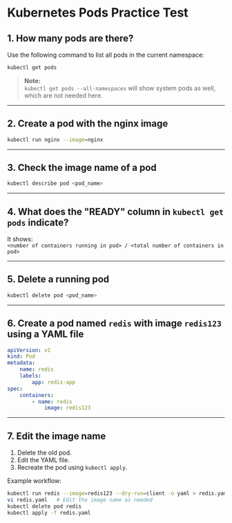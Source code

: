 # Kubernetes Pods Practice Test

## 1. How many pods are there?

Use the following command to list all pods in the current namespace:

```sh
kubectl get pods
```

> **Note:**  
> `kubectl get pods --all-namespaces` will show system pods as well, which are not needed here.

---

## 2. Create a pod with the nginx image

```sh
kubectl run nginx --image=nginx
```

---

## 3. Check the image name of a pod

```sh
kubectl describe pod <pod_name>
```

---

## 4. What does the "READY" column in `kubectl get pods` indicate?

It shows:  
`<number of containers running in pod> / <total number of containers in pod>`

---

## 5. Delete a running pod

```sh
kubectl delete pod <pod_name>
```

---

## 6. Create a pod named `redis` with image `redis123` using a YAML file

```yaml
apiVersion: v1
kind: Pod
metadata:
    name: redis
    labels:
        app: redis-app
spec:
    containers:
        - name: redis
            image: redis123
```

---

## 7. Edit the image name

1. Delete the old pod.
2. Edit the YAML file.
3. Recreate the pod using `kubectl apply`.

Example workflow:

```sh
kubectl run redis --image=redis123 --dry-run=client -o yaml > redis.yaml
vi redis.yaml   # Edit the image name as needed
kubectl delete pod redis
kubectl apply -f redis.yaml
```
